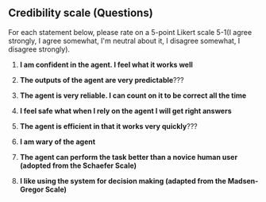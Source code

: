 ## Credibility scale (Questions)  

For each statement below, please rate on a 5-point Likert scale 5-1(I agree strongly, I agree somewhat, I'm neutral about it, I disagree somewhat, I disagree strongly).

1.
   **I am confident in the agent. I feel what it works well**
2.
   **The outputs of the agent are very predictable**???
3.
   **The agent is very reliable. I can count on it to be correct all the time**
4.
   **I feel safe what when I rely on the agent I will get right answers**

5. **The agent is efficient in that it works very quickly**???
6. **I am wary of the agent**
7. **The agent can perform the task better than a novice human user (adopted from the Schaefer Scale)**
8. **I like using the system for decision making (adapted from the Madsen-Gregor Scale)**


